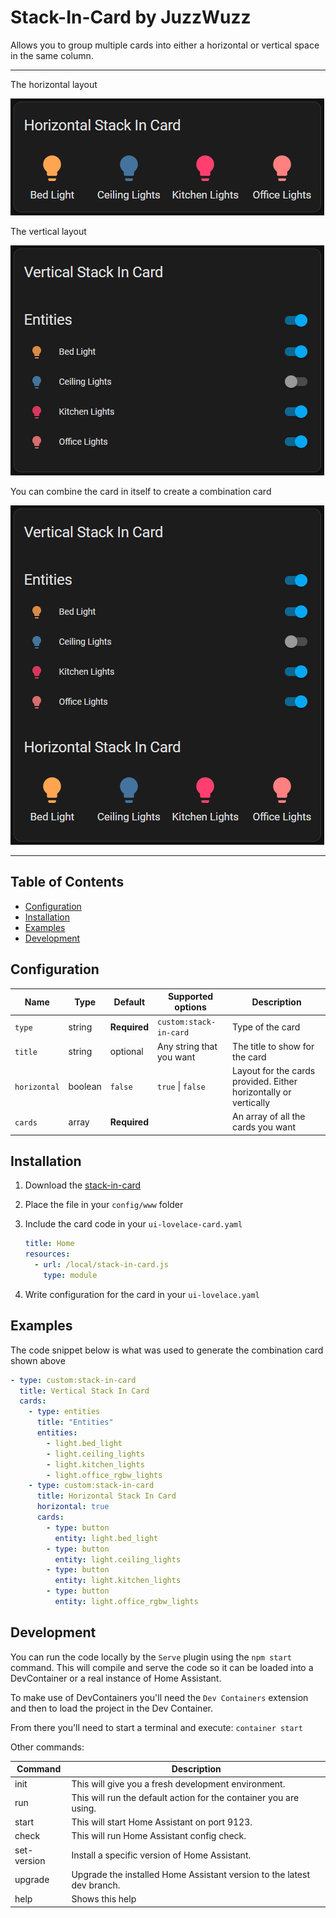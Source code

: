 # Stack-In-Card by JuzzWuzz <!-- omit in toc -->

Allows you to group multiple cards into either a horizontal or vertical space in the same column.

<hr>

The horizontal layout

![combo](examples/horizontal.png)

The vertical layout

![combo](examples/vertical.png)

You can combine the card in itself to create a combination card

![combo](examples/combo.png)

<hr>

## Table of Contents <!-- omit in toc -->

- [Configuration](#configuration)
- [Installation](#installation)
- [Examples](#examples)
- [Development](#development)

## Configuration

| Name         | Type    | Default      | Supported options        | Description                                                      |
| ------------ | ------- | ------------ | ------------------------ | ---------------------------------------------------------------- |
| `type`       | string  | **Required** | `custom:stack-in-card`   | Type of the card                                                 |
| `title`      | string  | optional     | Any string that you want | The title to show for the card                                   |
| `horizontal` | boolean | `false`      | `true` \| `false`        | Layout for the cards provided. Either horizontally or vertically |
| `cards`      | array   | **Required** |                          | An array of all the cards you want                               |

## Installation

1. Download the [stack-in-card](https://github.com/JuzzWuzz/stack-in-card/releases/latest/download/stack-in-card.js)
2. Place the file in your `config/www` folder
3. Include the card code in your `ui-lovelace-card.yaml`

   ```yaml
   title: Home
   resources:
     - url: /local/stack-in-card.js
       type: module
   ```

4. Write configuration for the card in your `ui-lovelace.yaml`

## Examples

The code snippet below is what was used to generate the combination card shown above

```yaml
- type: custom:stack-in-card
  title: Vertical Stack In Card
  cards:
    - type: entities
      title: "Entities"
      entities:
        - light.bed_light
        - light.ceiling_lights
        - light.kitchen_lights
        - light.office_rgbw_lights
    - type: custom:stack-in-card
      title: Horizontal Stack In Card
      horizontal: true
      cards:
        - type: button
          entity: light.bed_light
        - type: button
          entity: light.ceiling_lights
        - type: button
          entity: light.kitchen_lights
        - type: button
          entity: light.office_rgbw_lights
```

## Development

You can run the code locally by the `Serve` plugin using the `npm start` command. This will compile and serve the code so it can be loaded into a DevContainer or a real instance of Home Assistant.

To make use of DevContainers you'll need the `Dev Containers` extension and then to load the project in the Dev Container.

From there you'll need to start a terminal and execute: `container start`

Other commands:

| Command     | Description                                                            |
| ----------- | ---------------------------------------------------------------------- |
| init        | This will give you a fresh development environment.                    |
| run         | This will run the default action for the container you are using.      |
| start       | This will start Home Assistant on port 9123.                           |
| check       | This will run Home Assistant config check.                             |
| set-version | Install a specific version of Home Assistant.                          |
| upgrade     | Upgrade the installed Home Assistant version to the latest dev branch. |
| help        | Shows this help                                                        |
